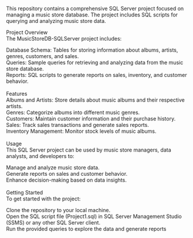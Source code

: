 This repository contains a comprehensive SQL Server project focused on managing a music store database. The project includes SQL scripts for querying and analyzing music store data.
<br>

Project Overview<br>
The MusicStoreDB-SQLServer project includes:<br>

Database Schema: Tables for storing information about albums, artists, genres, customers, and sales.<br>
Queries: Sample queries for retrieving and analyzing data from the music store database.<br>
Reports: SQL scripts to generate reports on sales, inventory, and customer behavior.<br>
<br>
Features<br>
Albums and Artists: Store details about music albums and their respective artists.<br>
Genres: Categorize albums into different music genres.<br>
Customers: Maintain customer information and their purchase history.<br>
Sales: Track sales transactions and generate sales reports.<br>
Inventory Management: Monitor stock levels of music albums.<br>
<br>
Usage<br>
This SQL Server project can be used by music store managers, data analysts, and developers to:<br>

Manage and analyze music store data.<br>
Generate reports on sales and customer behavior.<br>
Enhance decision-making based on data insights.<br>
<br>
Getting Started<br>
To get started with the project:<br>

Clone the repository to your local machine.<br>
Open the SQL script file (Project1.sql) in SQL Server Management Studio (SSMS) or any other SQL Server client.<br>
Run the provided queries to explore the data and generate reports
